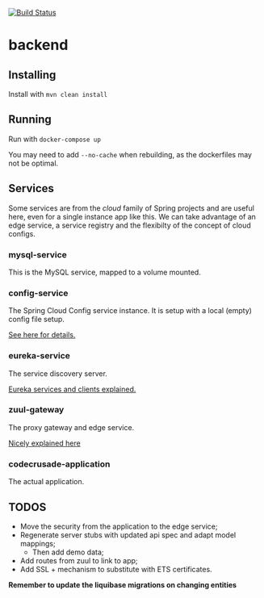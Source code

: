 [![Build Status](https://travis-ci.com/code-crusade/backend.svg?branch=master)](https://travis-ci.com/code-crusade/backend)

# backend

## Installing

Install with ```mvn clean install```

## Running

Run with ```docker-compose up```

You may need to add ```--no-cache``` when rebuilding, as the dockerfiles may not be optimal.

## Services

Some services are from the *cloud* family of Spring projects and are useful here, even for a single instance app like this.
We can take advantage of an edge service, a service registry and the flexibilty of the concept of cloud configs.

### mysql-service

This is the MySQL service, mapped to a volume mounted.

### config-service

The Spring Cloud Config service instance. It is setup with a local (empty) config file setup.

[See here for details.](https://cloud.spring.io/spring-cloud-config/)

### eureka-service

The service discovery server.

[Eureka services and clients explained.](https://stackoverflow.com/a/36558205/8377347)

### zuul-gateway

The proxy gateway and edge service.

[Nicely explained here](https://dzone.com/articles/microservices-communication-zuul-api-gateway-1)

### codecrusade-application

The actual application.

## TODOS

* Move the security from the application to the edge service;
* Regenerate server stubs with updated api spec and adapt model mappings;
  * Then add demo data;
* Add routes from zuul to link to app;
* Add SSL + mechanism to substitute with ETS certificates.



**Remember to update the liquibase migrations on changing entities**
